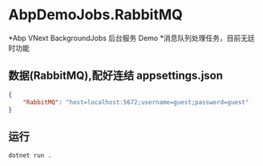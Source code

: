 # AbpDemoJobs.RabbitMQ
*Abp VNext BackgroundJobs 后台服务 Demo
*消息队列处理任务，目前无廷时功能

## 数据(RabbitMQ),配好连结 appsettings.json
````json
{
    "RabbitMQ": "host=localhost:5672;username=guest;password=guest"
}
````
## 运行
```
dotnet run .
```
